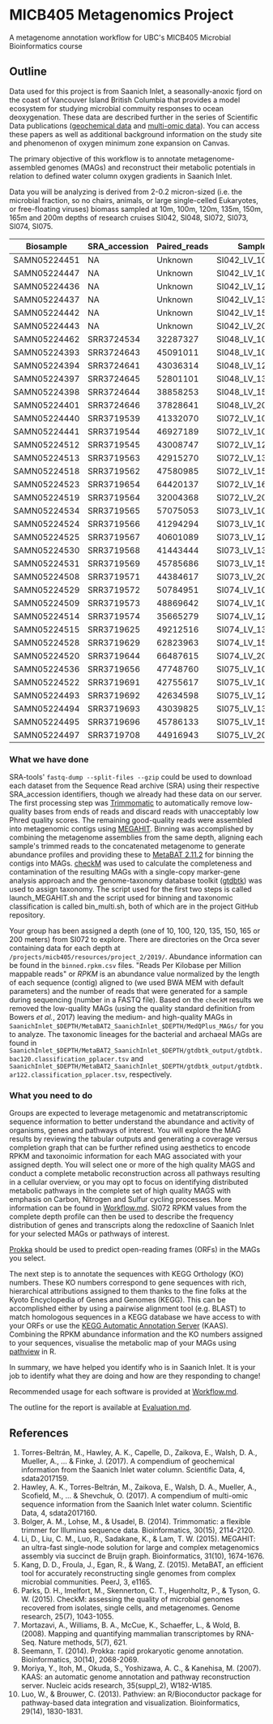 # MICB405 Metagenomics Project
A metagenome annotation workflow for UBC's MICB405 Microbial Bioinformatics course 

## Outline
 
Data used for this project is from Saanich Inlet, a seasonally-anoxic fjord on the coast of Vancouver Island British Columbia that provides a model ecosystem for studying microbial commuity responses to ocean deoxygenation. These data are described further in the series of Scientific Data publications ([geochemical data](https://www.nature.com/articles/sdata2017159) and [multi-omic data](https://www.nature.com/articles/sdata2017160)). You can access these papers as well as additional background information on the study site and phenomenon of oxygen minimum zone expansion on Canvas. 

The primary objective of this workflow is to annotate metagenome-assembled genomes (MAGs) and reconstruct their metabolic potentials in relation to defined water column oxygen gradients in Saanich Inlet. 

Data you will be analyzing is derived from 2-0.2 micron-sized (i.e. the microbial fraction, so no chairs, animals, or large single-celled Eukaryotes, or free-floating viruses) biomass sampled at 10m, 100m, 120m, 135m, 150m, 165m and 200m depths of research cruises SI042, SI048, SI072, SI073, SI074, SI075. 

| Biosample    | SRA_accession | Paired_reads | Sample_ID         |
|--------------|---------------|--------------|-------------------|
| SAMN05224451 | NA            | Unknown      | SI042_LV_10m_DNA  |  
| SAMN05224447 | NA            | Unknown      | SI042_LV_100m_DNA |
| SAMN05224436 | NA            | Unknown      | SI042_LV_120m_DNA |
| SAMN05224437 | NA            | Unknown      | SI042_LV_135m_DNA |
| SAMN05224442 | NA            | Unknown      | SI042_LV_150m_DNA |
| SAMN05224443 | NA            | Unknown      | SI042_LV_200m_DNA |
| SAMN05224462 | SRR3724534    | 32287327     | SI048_LV_10m_DNA  |
| SAMN05224393 | SRR3724643    | 45091011     | SI048_LV_100m_DNA |
| SAMN05224394 | SRR3724641    | 43036314     | SI048_LV_120m_DNA |
| SAMN05224397 | SRR3724645    | 52801101     | SI048_LV_135m_DNA |
| SAMN05224398 | SRR3724644    | 38858253     | SI048_LV_150m_DNA |
| SAMN05224401 | SRR3724646    | 37828641     | SI048_LV_200m_DNA |
| SAMN05224440 | SRR3719539    | 41332070     | SI072_LV_10m_DNA  |
| SAMN05224441 | SRR3719544    | 46927189     | SI072_LV_100m_DNA |
| SAMN05224512 | SRR3719545    | 43008747     | SI072_LV_120m_DNA |
| SAMN05224513 | SRR3719563    | 42915270     | SI072_LV_135m_DNA |
| SAMN05224518 | SRR3719562    | 47580985     | SI072_LV_150m_DNA |
| SAMN05224523 | SRR3719654    | 64420137     | SI072_LV_165m_DNA |
| SAMN05224519 | SRR3719564    | 32004368     | SI072_LV_200m_DNA |
| SAMN05224534 | SRR3719565    | 57075053     | SI073_LV_10m_DNA  |
| SAMN05224524 | SRR3719566    | 41294294     | SI073_LV_100m_DNA |
| SAMN05224525 | SRR3719567    | 40601089     | SI073_LV_120m_DNA |
| SAMN05224530 | SRR3719568    | 41443444     | SI073_LV_135m_DNA |
| SAMN05224531 | SRR3719569    | 45785686     | SI073_LV_150m_DNA |
| SAMN05224508 | SRR3719571    | 44384617     | SI073_LV_200m_DNA |
| SAMN05224529 | SRR3719572    | 50784951     | SI074_LV_10m_DNA  |
| SAMN05224509 | SRR3719573    | 48869642     | SI074_LV_100m_DNA |
| SAMN05224514 | SRR3719574    | 35665279     | SI074_LV_120m_DNA |
| SAMN05224515 | SRR3719625    | 49212516     | SI074_LV_135m_DNA |
| SAMN05224528 | SRR3719629    | 62823963     | SI074_LV_150m_DNA |
| SAMN05224520 | SRR3719644    | 66487615     | SI074_LV_200m_DNA |
| SAMN05224536 | SRR3719656    | 47748760     | SI075_LV_10m_DNA  |
| SAMN05224522 | SRR3719691    | 42755617     | SI075_LV_100m_DNA |
| SAMN05224493 | SRR3719692    | 42634598     | SI075_LV_120m_DNA |
| SAMN05224494 | SRR3719693    | 43039825     | SI075_LV_135m_DNA |
| SAMN05224495 | SRR3719696    | 45786133     | SI075_LV_150m_DNA |
| SAMN05224497 | SRR3719708    | 44916943     | SI075_LV_200m_DNA |

### What we have done

SRA-tools' `fastq-dump --split-files --gzip` could be used to download each dataset from the Sequence Read archive (SRA) using their respective SRA_accession identifiers, though we already had these data on our server.
The first processing step was [Trimmomatic](http://www.usadellab.org/cms/?page=trimmomatic) to automatically remove low-quality bases from ends of reads and discard reads with unacceptably low Phred quality scores. The remaining good-quality reads were assembled into metagenomic contigs using [MEGAHIT](https://github.com/voutcn/megahit). 
Binning was accomplished by combining the metagenome assemblies from the same depth, aligning each sample's trimmed reads to the concatenated metagenome to generate abundance profiles and providing these to [MetaBAT 2.11.2](https://bitbucket.org/berkeleylab/metabat) for binning the contigs into MAGs. [checkM](https://github.com/Ecogenomics/CheckM/wiki) was used to calculate the completeness and contamination of the resulting MAGs with a single-copy marker-gene analysis approach and the genome-taxonomy database toolkit ([gtdbtk](https://github.com/Ecogenomics/GTDBTk)) was used to assign taxonomy.
The script used for the first two steps is called launch_MEGAHIT.sh and the script used for binning and taxonomic classification is called bin_multi.sh, both of which are in the project GitHub repository. 

Your group has been assigned a depth (one of 10, 100, 120,  135, 150, 165 or 200 meters) from SI072 to explore. There are directories on the Orca sever containing data for each depth at `/projects/micb405/resources/project_2/2019/`. 
Abundance information can be found in the `binned.rpkm.csv` files. "Reads Per Kilobase per Million mappable reads" or *RPKM* is an abundance value normalized by the length of each sequence (contig) aligned to (we used BWA MEM with default parameters) and the number of reads that were generated for a sample during sequencing (number in a FASTQ file). 
Based on the `checkM` results we removed the low-quality MAGs (using the quality standard definition from Bowers *et al.*, 2017) leaving the medium- and high-quality MAGs in `SaanichInlet_$DEPTH/MetaBAT2_SaanichInlet_$DEPTH/MedQPlus_MAGs/` for you to analyze. 
The taxonomic lineages for the bacterial and archaeal MAGs are found in `SaanichInlet_$DEPTH/MetaBAT2_SaanichInlet_$DEPTH/gtdbtk_output/gtdbtk.bac120.classification_pplacer.tsv` and `SaanichInlet_$DEPTH/MetaBAT2_SaanichInlet_$DEPTH/gtdbtk_output/gtdbtk.ar122.classification_pplacer.tsv`, respectively. 

### What you need to do

Groups are expected to leverage metagenomic and metatranscriptomic sequence information to better understand the abundance and activity of organisms, genes and pathways of interest. You will explore the MAG results by reviewing the tabular outputs and generating a coverage versus completion graph that can be further refined using aesthetics to encode RPKM and taxonoimic information for each MAG associated with your assigned depth. You will select one or more of the high quality MAGS and conduct a complete metabolic reconstruction across all pathways resulting in a cellular overview, or you may opt to focus on identifying distributed metabolic pathways in the complete set of high quality MAGS with emphasis on Carbon, Nitrogen and Sulfur cycling processes. More information can be found in [Workflow.md](workflow.md). SI072 RPKM values from the complete depth profile can then be used to describe the frequency distribution of genes and transcripts along the redoxcline of Saanich Inlet for your selected MAGs or pathways of interest.   

[Prokka](https://github.com/tseemann/prokka) should be used to predict open-reading frames (ORFs) in the MAGs you select. 

The next step is to annotate the sequences with KEGG Orthology (KO) numbers. These KO numbers correspond to gene sequences with rich, hierarchical attributions assigned to them thanks to the fine folks at the Kyoto Encyclopedia of Genes and Genomes (KEGG). This can be accomplished either by using a pairwise alignment tool (e.g. BLAST) to match homologous sequences in a KEGG database we have access to with your ORFs or use the [KEGG Automatic Annotation Server](https://www.genome.jp/kegg/kaas/) (KAAS).
Combining the RPKM abundance information and the KO numbers assigned to your sequences, visualise the metabolic map of your MAGs using [pathview](http://pathview.r-forge.r-project.org/) in R.

In summary, we have helped you identify who is in Saanich Inlet. It is your job to identify what they are doing and how are they responding to change!

Recommended usage for each software is provided at [Workflow.md](workflow.md).

The outline for the report is available at [Evaluation.md](Evaluation.md).

## References

1. Torres-Beltrán, M., Hawley, A. K., Capelle, D., Zaikova, E., Walsh, D. A., Mueller, A., ... & Finke, J. (2017). A compendium of geochemical information from the Saanich Inlet water column. Scientific Data, 4, sdata2017159.
2. Hawley, A. K., Torres-Beltrán, M., Zaikova, E., Walsh, D. A., Mueller, A., Scofield, M., ... & Shevchuk, O. (2017). A compendium of multi-omic sequence information from the Saanich Inlet water column. Scientific Data, 4, sdata2017160.
3. Bolger, A. M., Lohse, M., & Usadel, B. (2014). Trimmomatic: a flexible trimmer for Illumina sequence data. Bioinformatics, 30(15), 2114-2120.
4. Li, D., Liu, C. M., Luo, R., Sadakane, K., & Lam, T. W. (2015). MEGAHIT: an ultra-fast single-node solution for large and complex metagenomics assembly via succinct de Bruijn graph. Bioinformatics, 31(10), 1674-1676.
5. Kang, D. D., Froula, J., Egan, R., & Wang, Z. (2015). MetaBAT, an efficient tool for accurately reconstructing single genomes from complex microbial communities. PeerJ, 3, e1165.
6. Parks, D. H., Imelfort, M., Skennerton, C. T., Hugenholtz, P., & Tyson, G. W. (2015). CheckM: assessing the quality of microbial genomes recovered from isolates, single cells, and metagenomes. Genome research, 25(7), 1043-1055.
7. Mortazavi, A., Williams, B. A., McCue, K., Schaeffer, L., & Wold, B. (2008). Mapping and quantifying mammalian transcriptomes by RNA-Seq. Nature methods, 5(7), 621.
8. Seemann, T. (2014). Prokka: rapid prokaryotic genome annotation. Bioinformatics, 30(14), 2068-2069.
9. Moriya, Y., Itoh, M., Okuda, S., Yoshizawa, A. C., & Kanehisa, M. (2007). KAAS: an automatic genome annotation and pathway reconstruction server. Nucleic acids research, 35(suppl_2), W182-W185.
10. Luo, W., & Brouwer, C. (2013). Pathview: an R/Bioconductor package for pathway-based data integration and visualization. Bioinformatics, 29(14), 1830-1831.

